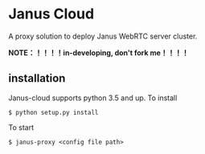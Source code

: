 Janus Cloud
=============

A proxy solution to deploy Janus WebRTC server cluster.

**NOTE：！！！！in-developing, don't fork me！！！！**

installation
----------------

Janus-cloud supports python 3.5 and up. To install 

``` {.sourceCode .bash}
$ python setup.py install
```

To start

``` {.sourceCode .bash}
$ janus-proxy <config file path>
```


